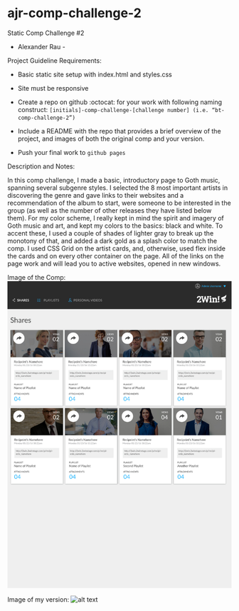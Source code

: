 # ajr-comp-challenge-2

Static Comp Challenge #2

- Alexander Rau -

Project Guideline Requirements:

- Basic static site setup with index.html and styles.css

- Site must be responsive

- Create a repo on github :octocat: for your work with following naming construct: `[initials]-comp-challenge-[challenge number] (i.e. “bt-comp-challenge-2”)`

- Include a README with the repo that provides a brief overview of the project, and images of both the original comp and your version.

- Push your final work to `github pages`

Description and Notes:

In this comp challenge, I made a basic, introductory page to Goth music, spanning several subgenre styles.  I selected the 8 most important artists in discovering the genre and gave links to their websites and a recommendation of the album to start, were someone to be interested in the group (as well as the number of other releases they have listed below them).  For my color scheme, I really kept in mind the spirit and imagery of Goth music and art, and kept my colors to the basics: black and white.  To accent these, I used a couple of shades of lighter gray to break up the monotony of that, and added a dark gold as a splash color to match the comp.  I used CSS Grid on the artist cards, and, otherwise, used flex inside the cards and on every other container on the page.  All of the links on the page work and will lead you to active websites, opened in new windows.

Image of the Comp: ![alt text](https://raw.githubusercontent.com/raualex/ajr-comp-challenge-2/Add-images/Images/static-comp-challenge-2.jpg)

Image of my version: ![alt text]()
